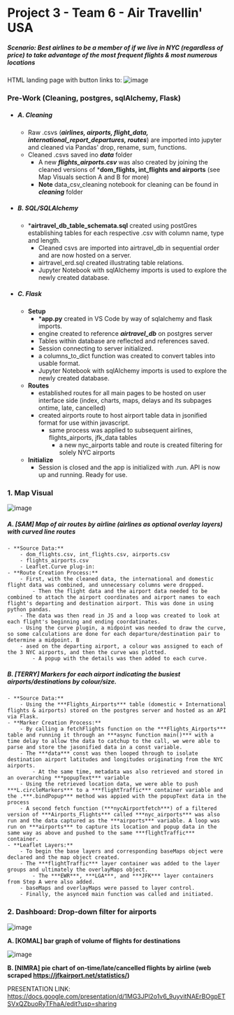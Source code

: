 # Project 3 - Team 6 - Air Travellin' USA

##### Scenario: Best airlines to be a member of if we live in NYC (regardless of price) to take advantage of the most frequent flights & most numerous locations

HTML landing page with button links to: 
![image](https://user-images.githubusercontent.com/115741217/221711264-0afddc54-4439-40dc-9898-f47da06d4ad6.png)


### Pre-Work (Cleaning, postgres, sqlAlchemy, Flask)
- ##### **A. Cleaning**    
    - Raw .csvs (***airlines, airports, flight_data, international_report_departures, routes***) are imported into jupyter and cleaned via Pandas' drop, rename, sum, functions.            
    - Cleaned .csvs saved ino ***data*** folder
        - A new ***flights_airports.csv*** was also created by joining the cleaned versions of ***dom_flights, int_flights and airports** (see Map Visuals section A and B for more)
        - **Note** data_csv_cleaning notebook for cleaning can be found in ***cleaning*** folder

- ##### **B. SQL/SQLAlchemy**
    - ***airtravel_db_table_schemata.sql** created using postGres establishing tables for each respective .csv with column name, type and length.
        - Cleaned csvs are imported into airtravel_db in sequential order and are now hosted on a server.
        - airtravel_erd.sql created illustrating table relations.
        - Jupyter Notebook with sqlAlchemy imports is used to explore the newly created database.

- ##### **C. Flask**
    - **Setup**
        - ***app.py** created in VS Code by way of sqlalchemy and flask imports.
        - engine created to reference ***airtravel_db*** on postgres server
        - Tables within database are reflected and references saved.
        - Session connecting to server initialized.
        - a columns_to_dict function was created to convert tables into usable format.
        - Jupyter Notebook with sqlAlchemy imports is used to explore the newly created database.
    - **Routes**
        - established routes for all main pages to be hosted on user interface side (index, charts, maps, delays and its subpages ontime, late, cancelled)
        - created airports route to host airport table data in jsonified format for use within javascript.
            - same process was applied to subsequent airlines, flights_airports, jfk_data tables
                - a new nyc_airports table and route is created filtering for solely NYC airports
    - **Initialize**
        - Session is closed and the app is initialized with .run. API is now up and running. Ready for use.



### 1. Map Visual
![image](https://user-images.githubusercontent.com/115741217/221711315-f49d57e7-d4a6-40f7-af9e-59b9d3454f08.png)


##### **A. [SAM] Map of air routes by airline (airlines as optional overlay layers) with curved line routes**
    - **Source Data:**
        - dom_flights.csv, int_flights.csv, airports.csv
        - flights_airports.csv
        - Leaflet.Curve plug-in:
    - **Route Creation Process:** 
        - First, with the cleaned data, the international and domestic flight data was combined, and unnecessary columns were dropped. 
            - Then the flight data and the airport data needed to be combined to attach the airport coordinates and airport names to each flight's departing and destination airport. This was done in using python pandas. 
        - The data was then read in JS and a loop was created to look at each flight's beginning and ending coordatinates. 
        - Using the curve plugin, a midpoint was needed to draw the curve, so some calculations are done for each departure/destination pair to determine a midpoint. B
        - ased on the departing airport, a colour was assigned to each of the 3 NYC airports, and then the curve was plotted. 
            - A popup with the details was then added to each curve.
   
##### **B. [TERRY] Markers for each airport indicating the busiest airports/destinations by colour/size.**
    - **Source Data:**
        - Using the ***Flights_Airports*** table (domestic + International flights & airports) stored on the postgres server and hosted as an API via Flask. 
    - **Marker Creation Process:**
        - By calling a fetchFlights function on the ***Flights_Airports*** table and running it through an ***async function main()*** with a time delay to allow the data to catchup to the call, we were able to parse and store the jasonified data in a const variable.
        - The ***data*** const was then looped through to isolate destination airport latitudes and longitudes originating from the NYC airports.
            - At the same time, metadata was also retrieved and stored in an overarching ***popupText*** variable
        - Using the retrieved location data, we were able to push ***L.circleMarkers*** to a ***flightTraffic*** container variable and the .***.bindPopup*** method was appied with the popupText data in the process
        - A second fetch function (***nycAirportfetch***) of a filtered version of ***Airports_Flights*** called ***nyc_airports*** was also run and the data captured as the ***airports*** variable. A loop was run on ***airports*** to capture its location and popup data in the same way as above and pushed to the same ***flightTraffic*** container.
    - **Leaflet Layers:**
        - To begin the base layers and corresponding baseMaps object were declared and the map object created.
        - The ***flightTraffic*** layer container was added to the layer groups and ultimately the overlayMaps object.
            - The ***EWR***, ***LGA***, and ***JFK*** layer containers from Step A were also added.
        - baseMaps and overlayMaps were passed to layer control.
        - Finally, the asynced main function was called and initiated.
    
  
### 2. Dashboard: Drop-down filter for airports
![image](https://user-images.githubusercontent.com/115741217/221711366-b436ec75-5a69-4edc-bfbb-ce786df35e4e.png)

**A. [KOMAL] bar graph of volume of flights for destinations**

![image](https://user-images.githubusercontent.com/115741217/221711380-2a82c962-49b9-425c-85cb-7285a37d2e91.png)

**B. [NIMRA] pie chart of on-time/late/cancelled flights by airline (web scraped https://jfkairport.net/statistics/)**


  
PRESENTATION LINK: https://docs.google.com/presentation/d/1MG3JPl2o1v6_9uyvitNAErBOgpETSVxQZbuoRyTFhaA/edit?usp=sharing
